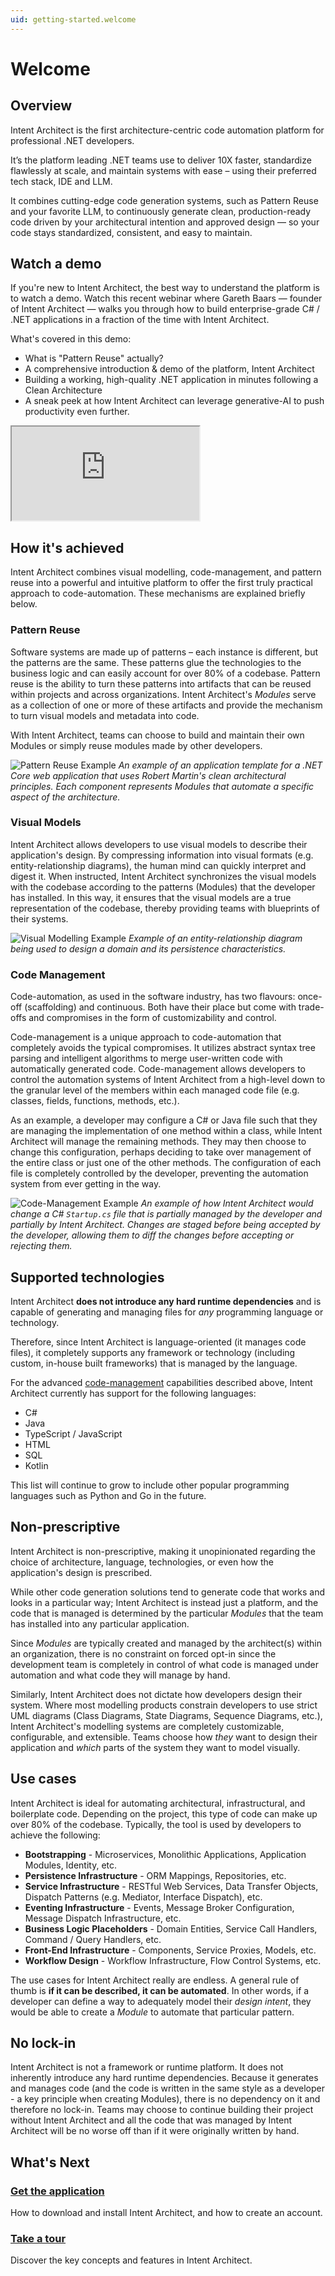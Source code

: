 ```yaml
---
uid: getting-started.welcome
---
```


# Welcome

## Overview

Intent Architect is the first architecture-centric code automation platform for professional .NET developers.

It’s the platform leading .NET teams use to deliver 10X faster, standardize flawlessly at scale, and maintain systems with ease – using their preferred tech stack, IDE and LLM.

It combines cutting-edge code generation systems, such as Pattern Reuse and your favorite LLM, to continuously generate clean, production-ready code driven by your architectural intention and approved design — so your code stays standardized, consistent, and easy to maintain.

## Watch a demo

If you're new to Intent Architect, the best way to understand the platform is to watch a demo. Watch this recent webinar where Gareth Baars — founder of Intent Architect — walks you through how to build enterprise-grade C# / .NET applications in a fraction of the time with Intent Architect.

What's covered in this demo:

* What is "Pattern Reuse" actually?
* A comprehensive introduction & demo of the platform, Intent Architect
* Building a working, high-quality .NET application in minutes following a Clean Architecture
* A sneak peek at how Intent Architect can leverage generative-AI to push productivity even further.

<div class="video-16x9"><iframe src="https://intentarchitect.com/#/redirect/?category=docs-embedded&subCategory=fundamentals-series" title="Video" allowfullscreen></iframe></div>

## How it's achieved

Intent Architect combines visual modelling, code-management, and pattern reuse into a powerful and intuitive platform to offer the first truly practical approach to code-automation. These mechanisms are explained briefly below.

### Pattern Reuse

Software systems are made up of patterns – each instance is different, but the patterns are the same. These patterns glue the technologies to the business logic and can easily account for over 80% of a codebase. Pattern reuse is the ability to turn these patterns into artifacts that can be reused within projects and across organizations. Intent Architect's _Modules_ serve as a collection of one or more of these artifacts and provide the mechanism to turn visual models and metadata into code.

With Intent Architect, teams can choose to build and maintain their own Modules or simply reuse modules made by other developers.

![Pattern Reuse Example](images/pattern-reuse-example-dark.png)
_An example of an application template for a .NET Core web application that uses Robert Martin's clean architectural principles. Each component represents Modules that automate a specific aspect of the architecture._

### Visual Models

Intent Architect allows developers to use visual models to describe their application's design. By compressing information into visual formats (e.g. entity-relationship diagrams), the human mind can quickly interpret and digest it. When instructed, Intent Architect synchronizes the visual models with the codebase according to the patterns (Modules) that the developer has installed. In this way, it ensures that the visual models are a true representation of the codebase, thereby providing teams with blueprints of their systems.

![Visual Modelling Example](images/visual-modelling-example-dark.png)
_Example of an entity-relationship diagram being used to design a domain and its persistence characteristics._

### Code Management

Code-automation, as used in the software industry, has two flavours: once-off (scaffolding) and continuous. Both have their place but come with trade-offs and compromises in the form of customizability and control.

Code-management is a unique approach to code-automation that completely avoids the typical compromises. It utilizes abstract syntax tree parsing and intelligent algorithms to merge user-written code with automatically generated code. Code-management allows developers to control the automation systems of Intent Architect from a high-level down to the granular level of the members within each managed code file (e.g. classes, fields, functions, methods, etc.).

As an example, a developer may configure a C# or Java file such that they are managing the implementation of one method within a class, while Intent Architect will manage the remaining methods. They may then choose to change this configuration, perhaps deciding to take over management of the entire class or just one of the other methods. The configuration of each file is completely controlled by the developer, preventing the automation system from ever getting in the way.

![Code-Management Example](images/code-management-example-dark.png)
_An example of how Intent Architect would change a C# `Startup.cs` file that is partially managed by the developer and partially by Intent Architect. Changes are staged before being accepted by the developer, allowing them to diff the changes before accepting or rejecting them._

## Supported technologies

Intent Architect **does not introduce any hard runtime dependencies** and is capable of generating and managing files for _any_ programming language or technology.

Therefore, since Intent Architect is language-oriented (it manages code files), it completely supports any framework or technology (including custom, in-house built frameworks) that is managed by the language.

For the advanced [code-management](#code-management) capabilities described above, Intent Architect currently has support for the following languages:

- C#
- Java
- TypeScript / JavaScript
- HTML
- SQL
- Kotlin

This list will continue to grow to include other popular programming languages such as Python and Go in the future.

## Non-prescriptive

Intent Architect is non-prescriptive, making it unopinionated regarding the choice of architecture, language, technologies, or even how the application's design is prescribed.

While other code generation solutions tend to generate code that works and looks in a particular way; Intent Architect is instead just a platform, and the code that is managed is determined by the particular _Modules_ that the team has installed into any particular application.

Since _Modules_ are typically created and managed by the architect(s) within an organization, there is no constraint on forced opt-in since the development team is completely in control of what code is managed under automation and what code they will manage by hand.

Similarly, Intent Architect does not dictate how developers design their system. Where most modelling products constrain developers to use strict UML diagrams (Class Diagrams, State Diagrams, Sequence Diagrams, etc.), Intent Architect's modelling systems are completely customizable, configurable, and extensible. Teams choose how _they_ want to design their application and _which_ parts of the system they want to model visually.

## Use cases

Intent Architect is ideal for automating architectural, infrastructural, and boilerplate code. Depending on the project, this type of code can make up over 80% of the codebase. Typically, the tool is used by developers to achieve the following:

- **Bootstrapping** - Microservices, Monolithic Applications, Application Modules, Identity, etc.
- **Persistence Infrastructure** - ORM Mappings, Repositories, etc.
- **Service Infrastructure** - RESTful Web Services, Data Transfer Objects, Dispatch Patterns (e.g. Mediator, Interface Dispatch), etc.
- **Eventing Infrastructure** - Events, Message Broker Configuration, Message Dispatch Infrastructure, etc.
- **Business Logic Placeholders** - Domain Entities, Service Call Handlers, Command / Query Handlers, etc.
- **Front-End Infrastructure** - Components, Service Proxies, Models, etc.
- **Workflow Design** - Workflow Infrastructure, Flow Control Systems, etc.

The use cases for Intent Architect really are endless. A general rule of thumb is **if it can be described, it can be automated**. In other words, if a developer can define a way to adequately model their _design intent_, they would be able to create a _Module_ to automate that particular pattern.

## No lock-in

Intent Architect is not a framework or runtime platform. It does not inherently introduce any hard runtime dependencies. Because it generates and manages code (and the code is written in the same style as a developer - a key principle when creating Modules), there is no dependency on it and therefore no lock-in. Teams may choose to continue building their project without Intent Architect and all the code that was managed by Intent Architect will be no worse off than if it were originally written by hand.

## What's Next

### [Get the application](xref:getting-started.get-the-application)

How to download and install Intent Architect, and how to create an account.

### [Take a tour](xref:getting-started.take-a-tour)

Discover the key concepts and features in Intent Architect.
